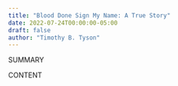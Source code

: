 ```yaml
---
title: "Blood Done Sign My Name: A True Story"
date: 2022-07-24T00:00:00-05:00
draft: false
author: "Timothy B. Tyson"
---
```


SUMMARY

<!--more-->

CONTENT